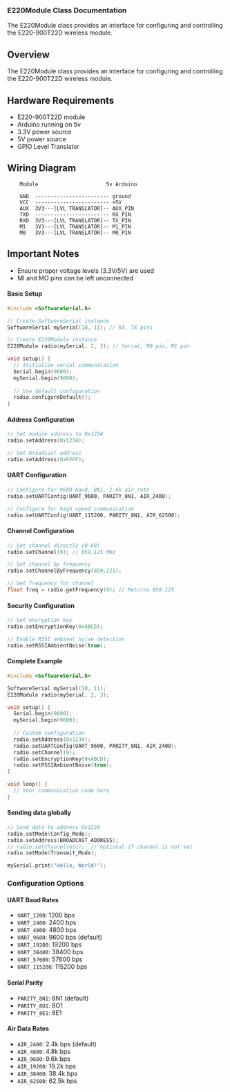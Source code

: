 ### E220Module Class Documentation

The E220Module class provides an interface for configuring and controlling the E220-900T22D wireless module.

## Overview

The E220Module class provides an interface for configuring and controlling the E220-900T22D wireless module.

## Hardware Requirements

- E220-900T22D module
- Arduino running on 5v
- 3.3V power source
- 5V power source
- GPIO Level Translator

## Wiring Diagram

```
    Module                      5v Arduino

    GND  ------------------------ ground
    VCC  ------------------------ +5V
    AUX  3V3---[LVL TRANSLATOR]-- AUX_PIN
    TXD  ------------------------ RX_PIN
    RXD  3V3---[LVL TRANSLATOR]-- TX_PIN
    M1   3V3---[LVL TRANSLATOR]-- M1_PIN
    M0   3V3---[LVL TRANSLATOR]-- M0_PIN

```

## Important Notes

- Ensure proper voltage levels (3.3V/5V) are used
- MI and MO pins can be left unconnected

#### Basic Setup
```cpp
#include <SoftwareSerial.h>

// Create SoftwareSerial instance
SoftwareSerial mySerial(10, 11); // RX, TX pins

// Create E220Module instance
E220Module radio(mySerial, 2, 3); // Serial, M0 pin, M1 pin

void setup() {
  // Initialize serial communication
  Serial.begin(9600);
  mySerial.begin(9600);
  
  // Use default configuration
  radio.configureDefault();
}
```

#### Address Configuration
```cpp
// Set module address to 0x1234
radio.setAddress(0x1234);

// Set broadcast address
radio.setAddress(0xFFFF);
```

#### UART Configuration
```cpp
// Configure for 9600 baud, 8N1, 2.4k air rate
radio.setUARTConfig(UART_9600, PARITY_8N1, AIR_2400);

// Configure for high speed communication
radio.setUARTConfig(UART_115200, PARITY_8N1, AIR_62500);
```

#### Channel Configuration
```cpp
// Set channel directly (0-80)
radio.setChannel(9); // 859.125 MHz

// Set channel by frequency
radio.setChannelByFrequency(859.125);

// Get frequency for channel
float freq = radio.getFrequency(9); // Returns 859.125
```

#### Security Configuration
```cpp
// Set encryption key
radio.setEncryptionKey(0xABCD);

// Enable RSSI ambient noise detection
radio.setRSSIAmbientNoise(true);
```

#### Complete Example
```cpp
#include <SoftwareSerial.h>

SoftwareSerial mySerial(10, 11);
E220Module radio(mySerial, 2, 3);

void setup() {
  Serial.begin(9600);
  mySerial.begin(9600);
  
  // Custom configuration
  radio.setAddress(0x1234);
  radio.setUARTConfig(UART_9600, PARITY_8N1, AIR_2400);
  radio.setChannel(9);
  radio.setEncryptionKey(0xABCD);
  radio.setRSSIAmbientNoise(true);
}

void loop() {
  // Your communication code here
}
```

#### Sending data globally 
```cpp
// Send data to address 0x1234
radio.setMode(Config_Mode);
radio.setAddress(BROADCAST_ADDRESS);
// radio.setChannel(etc);  // optional if channel is not set 
radio.setMode(Transmit_Mode);

mySerial.print("Hello, World!");
```


### Configuration Options

#### UART Baud Rates
- `UART_1200`: 1200 bps
- `UART_2400`: 2400 bps
- `UART_4800`: 4800 bps
- `UART_9600`: 9600 bps (default)
- `UART_19200`: 19200 bps
- `UART_38400`: 38400 bps
- `UART_57600`: 57600 bps
- `UART_115200`: 115200 bps

#### Serial Parity
- `PARITY_8N1`: 8N1 (default)
- `PARITY_8O1`: 8O1
- `PARITY_8E1`: 8E1

#### Air Data Rates
- `AIR_2400`: 2.4k bps (default)
- `AIR_4800`: 4.8k bps
- `AIR_9600`: 9.6k bps
- `AIR_19200`: 19.2k bps
- `AIR_38400`: 38.4k bps
- `AIR_62500`: 62.5k bps

